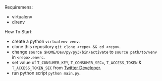 Requiremens:
- virtualenv
- direnv

How To Start:
- create a python `virtualenv venv`.
- clone this repository `git clone <repo> && cd <repo>`.
- change `source $HOME/Dev/py/py3/bin/activate` to `source path/to/venv` in `<repo>.envrc`.
- set value of `T_CONSUMER_KEY`, `T_CONSUMER_SEC=`, `T_ACCESS_TOKEN` & `T_ACCESS_TOKEN_SEC` from [Twitter Developer](https://developer.twitter.com/en/apps).
- run python script `python main.py`.
